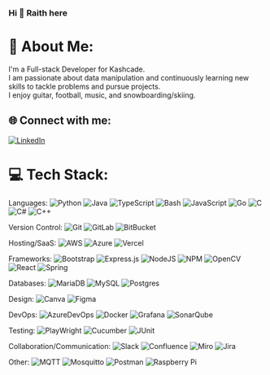 ### Hi 👋 Raith here

# 💫 About Me:
I'm a Full-stack Developer for Kashcade. <br>I am passionate about data manipulation and continuously learning new skills to tackle problems and pursue projects. <br>I enjoy guitar, football, music, and snowboarding/skiing.


## 🌐 Connect with me:
[![LinkedIn](https://img.shields.io/badge/LinkedIn-%230077B5.svg?logo=linkedin&logoColor=white)](https://linkedin.com/in/raith-fullam/) 

# 💻 Tech Stack:
Languages: ![Python](https://img.shields.io/badge/python-3670A0?style=for-the-badge&logo=python&logoColor=ffdd54) ![Java](https://img.shields.io/badge/java-%23ED8B00.svg?style=for-the-badge&logo=openjdk&logoColor=white) ![TypeScript](https://img.shields.io/badge/typescript-%23007ACC.svg?style=for-the-badge&logo=typescript&logoColor=white) ![Bash](https://img.shields.io/badge/bash-2E6171.svg?style=for-the-badge&logo=gnubash&logoColor=black) ![JavaScript](https://img.shields.io/badge/javascript-%23323330.svg?style=for-the-badge&logo=javascript&logoColor=%23F7DF1E) ![Go](https://img.shields.io/badge/go-%2300ADD8.svg?style=for-the-badge&logo=go&logoColor=white) ![C](https://img.shields.io/badge/c-%2300599C.svg?style=for-the-badge&logo=c&logoColor=white) ![C#](https://img.shields.io/badge/c%23-%23239120.svg?style=for-the-badge&logo=csharp&logoColor=white) ![C++](https://img.shields.io/badge/c++-%2300599C.svg?style=for-the-badge&logo=c%2B%2B&logoColor=white)

Version Control: ![Git](https://img.shields.io/badge/git-%2300000f.svg?style=for-the-badge&logo=git&logoColor=F05032) ![GitLab](https://img.shields.io/badge/gitlab-FC6D26.svg?style=for-the-badge&logo=GitLab&logoColor=white) ![BitBucket](https://img.shields.io/badge/bitbucket-%23000000.svg?style=for-the-badge&logo=BitBucket&logoColor=0052CC) 

Hosting/SaaS: ![AWS](https://img.shields.io/badge/AWS-%23FF9900.svg?style=for-the-badge&logo=amazon-aws&logoColor=white) ![Azure](https://img.shields.io/badge/azure-%230072C6.svg?style=for-the-badge&logo=microsoftazure&logoColor=white) ![Vercel](https://img.shields.io/badge/vercel-%23000000.svg?style=for-the-badge&logo=vercel&logoColor=white)

Frameworks: ![Bootstrap](https://img.shields.io/badge/bootstrap-%238511FA.svg?style=for-the-badge&logo=bootstrap&logoColor=white) ![Express.js](https://img.shields.io/badge/express.js-%23404d59.svg?style=for-the-badge&logo=express&logoColor=%2361DAFB) ![NodeJS](https://img.shields.io/badge/node.js-6DA55F?style=for-the-badge&logo=node.js&logoColor=white) ![NPM](https://img.shields.io/badge/NPM-%23CB3837.svg?style=for-the-badge&logo=npm&logoColor=white) ![OpenCV](https://img.shields.io/badge/opencv-%23white.svg?style=for-the-badge&logo=opencv&logoColor=white) ![React](https://img.shields.io/badge/react-%2320232a.svg?style=for-the-badge&logo=react&logoColor=%2361DAFB) ![Spring](https://img.shields.io/badge/spring-%236DB33F.svg?style=for-the-badge&logo=spring&logoColor=white) 

Databases: ![MariaDB](https://img.shields.io/badge/MariaDB-003545?style=for-the-badge&logo=mariadb&logoColor=white) ![MySQL](https://img.shields.io/badge/mysql-%2300000f.svg?style=for-the-badge&logo=mysql&logoColor=white) ![Postgres](https://img.shields.io/badge/postgres-%23316192.svg?style=for-the-badge&logo=postgresql&logoColor=white) 

Design: ![Canva](https://img.shields.io/badge/Canva-%2300C4CC.svg?style=for-the-badge&logo=Canva&logoColor=white) ![Figma](https://img.shields.io/badge/figma-%23F24E1E.svg?style=for-the-badge&logo=figma&logoColor=white)

DevOps: ![AzureDevOps](https://img.shields.io/badge/azure_devops-0078D7.svg?style=for-the-badge&logo=azuredevops&logoColor=white&color=%230078D7) ![Docker](https://img.shields.io/badge/docker-%230db7ed.svg?style=for-the-badge&logo=docker&logoColor=white) ![Grafana](https://img.shields.io/badge/grafana-F46800.svg?style=for-the-badge&logo=grafana&logoColor=white&color=%23F46800) ![SonarQube](https://img.shields.io/badge/sonarqube-4E9BCD.svg?style=for-the-badge&logo=sonarqube&logoColor=white&color=%234E9BCD) 

Testing: ![PlayWright](https://img.shields.io/badge/playwright-2E6171.svg?style=for-the-badge&logo=playwright&logoColor=2EAD33) ![Cucumber](https://img.shields.io/badge/cucumber-%2300000f.svg?style=for-the-badge&logo=cucumber) ![JUnit](https://img.shields.io/badge/junit-%23CB3837.svg?style=for-the-badge&logo=Junit5&logoColor=25A162)

Collaboration/Communication: ![Slack](https://img.shields.io/badge/slack-4A154B.svg?style=for-the-badge&logo=slack&logoColor=6DA55F) ![Confluence](https://img.shields.io/badge/confluence-%23000000.svg?style=for-the-badge&logo=confluence&logoColor=0052CC) ![Miro](https://img.shields.io/badge/miro-yellow.svg?style=for-the-badge&logo=miro&logoColor=050038) ![Jira](https://img.shields.io/badge/jira-%23000000.svg?style=for-the-badge&logo=jirasoftware&logoColor=0052CC) 
 
Other: ![MQTT](https://img.shields.io/badge/mqtt-660066.svg?style=for-the-badge&logo=mqtt&logoColor=white)  ![Mosquitto](https://img.shields.io/badge/mosquitto-%233C5280.svg?style=for-the-badge&logo=eclipsemosquitto&logoColor=white) ![Postman](https://img.shields.io/badge/Postman-FF6C37?style=for-the-badge&logo=postman&logoColor=white) ![Raspberry Pi](https://img.shields.io/badge/-Raspberry_Pi-C51A4A?style=for-the-badge&logo=Raspberry-Pi)



<!-- # 📊 GitHub Stats:
![](https://github-readme-stats.vercel.app/api?username=preydian&theme=midnight-purple&hide_border=false&include_all_commits=false&count_private=true)<br/>
![](https://github-readme-streak-stats.herokuapp.com/?user=preydian&theme=midnight-purple&hide_border=false)<br/>
![](https://github-readme-stats.vercel.app/api/top-langs/?username=preydian&theme=midnight-purple&hide_border=false&include_all_commits=false&count_private=true&layout=compact)

---
[![](https://visitcount.itsvg.in/api?id=preydian&icon=5&color=6)](https://visitcount.itsvg.in)

Proudly created with GPRM ( https://gprm.itsvg.in ) -->
